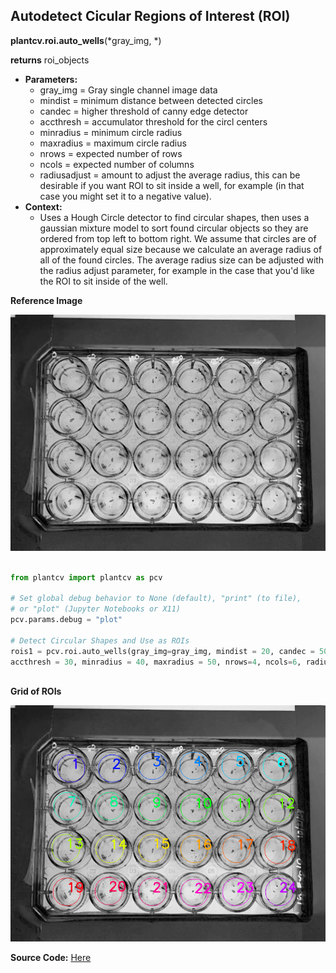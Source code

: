 ## Autodetect Cicular Regions of Interest (ROI) 

**plantcv.roi.auto_wells**(*gray_img, *)

**returns** roi_objects

- **Parameters:**
    - gray_img            = Gray single channel image data
    - mindist             = minimum distance between detected circles
    - candec              = higher threshold of canny edge detector
    - accthresh           = accumulator threshold for the circl centers
    - minradius           = minimum circle radius
    - maxradius           = maximum circle radius
    - nrows               = expected number of rows
    - ncols               = expected number of columns
    - radiusadjust        = amount to adjust the average radius, this can be desirable if you want ROI to sit inside a well, for example (in that case you might set it to a negative value).
- **Context:**
    - Uses a Hough Circle detector to find circular shapes, then uses a gaussian mixture model to sort found circular objects so they are ordered from 
    top left to bottom right. We assume that circles are of approximately equal size because we calculate an average radius of all of the found circles.
    The average radius size can be adjusted with the radius adjust parameter, for example in the case that you'd like the ROI to sit inside of the well.

**Reference Image**

![Screenshot](img/documentation_images/roi_auto_wells/circle-wells.png)

```python

from plantcv import plantcv as pcv

# Set global debug behavior to None (default), "print" (to file), 
# or "plot" (Jupyter Notebooks or X11)
pcv.params.debug = "plot"

# Detect Circular Shapes and Use as ROIs
rois1 = pcv.roi.auto_wells(gray_img=gray_img, mindist = 20, candec = 50, 
accthresh = 30, minradius = 40, maxradius = 50, nrows=4, ncols=6, radiusadjust=-10)
                                      
```

**Grid of ROIs**

![Screenshot](img/documentation_images/roi_auto_wells/21_roi.png)

**Source Code:** [Here](https://github.com/danforthcenter/plantcv/blob/main/plantcv/plantcv/roi/roi_methods.py)
